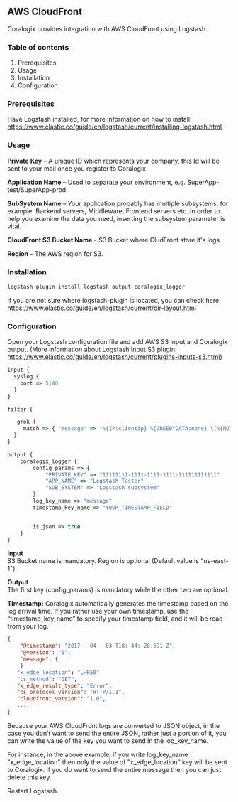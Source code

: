## AWS CloudFront


Coralogix provides integration with AWS CloudFront using Logstash.

### Table of contents

1. Prerequisites
2. Usage
3. Installation
4. Configuration

### Prerequisites
Have Logstash installed, for more information on how to install: https://www.elastic.co/guide/en/logstash/current/installing-logstash.html

### Usage

**Private Key** – A unique ID which represents your company, this Id will be sent to your mail once you register to Coralogix.

**Application Name** – Used to separate your environment, e.g. SuperApp-test/SuperApp-prod.

**SubSystem Name** – Your application probably has multiple subsystems, for example: Backend servers, Middleware, Frontend servers etc. in order to help you examine the data you need, inserting the subsystem parameter is vital.

**CloudFront S3 Bucket Name** - S3 Bucket where CludFront store it's logs

**Region** - The AWS region for S3. 

### Installation

```bash
logstash-plugin install logstash-output-coralogix_logger
```

If you are not sure where logstash-plugin is located, you can check here:  
https://www.elastic.co/guide/en/logstash/current/dir-layout.html

### Configuration

Open your Logstash configuration file and add AWS S3 input and Coralogix output. (More information about Logstash Input S3 plugin: https://www.elastic.co/guide/en/logstash/current/plugins-inputs-s3.html)

```javascript
input {
  syslog {
    port => 5140
  }
}

filter {

   grok {
     match => { "message" => "%{IP:clientip} %{GREEDYDATA:none} \[%{NOTSPACE:date} %{INT}] %{GREEDYDATA:api1} %{GREEDYDATA:api2} %   {GREEDYDATA:api3} %{NOTSPACE:response}[ \t]" }
  }
}

output {
    coralogix_logger { 
        config_params => {
            "PRIVATE_KEY" => "11111111-1111-1111-1111-111111111111"
            "APP_NAME" => "Logstash Tester"
            "SUB_SYSTEM" => "Logstash subsystem"
        } 
        log_key_name => "message"
        timestamp_key_name => "YOUR_TIMESTAMP_FIELD"


        is_json => true
    }
}  
```
**Input**  
S3 Bucket name is mandatory. Region is optional (Default value is "us-east-1").  

**Output**  
The first key (config_params) is mandatory while the other two are optional. 

**Timestamp:**  Coralogix automatically generates the timestamp based on the log arrival time.  If you rather use your own timestamp, use the “timestamp_key_name” to specify your timestamp field, and it will be read from your log. 

```json
{
    "@timestamp": "2017 - 04 - 03 T18: 44: 28.591 Z",
    "@version": "1",
    "message": {
    }
   "x_edge_location": "LHR50"
   "cs_method": "GET",
   "x_edge_result_type": "Error",
   "cs_protocol_version": "HTTP/1.1",
   "cloudfront_version": "1.0",
   ...
}
```
Because your AWS CloudFront logs are converted to JSON object, in the case you don’t want to send the entire JSON, rather just a portion of it, you can write the value of the key you want to send in the log_key_name.

For instance, in the above example, if you write log_key_name "x_edge_location" then only the value of "x_edge_location" key will be sent to Coralogix. If you do want to send the entire message then you can just delete this key.

Restart Logstash.
